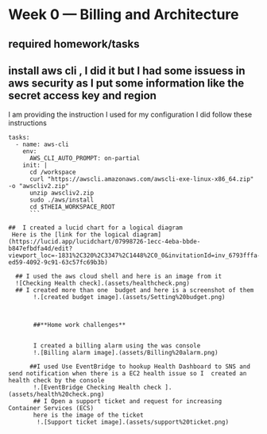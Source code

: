 # Week 0 — Billing and Architecture
## required homework/tasks
## install aws cli , I did it but I had some issuess in aws security as I put some information like the secret access key and region
I am providing the instruction I used for my configuration
I did follow these instructions

```
tasks:
  - name: aws-cli
    env:
      AWS_CLI_AUTO_PROMPT: on-partial
    init: |
      cd /workspace
      curl "https://awscli.amazonaws.com/awscli-exe-linux-x86_64.zip" -o "awscliv2.zip"
      unzip awscliv2.zip
      sudo ./aws/install
      cd $THEIA_WORKSPACE_ROOT
      ```

##  I created a lucid chart for a logical diagram 
 Here is the [link for the logical diagram](https://lucid.app/lucidchart/07998726-1ecc-4eba-bbde-b847efbdfa4d/edit?viewport_loc=-1831%2C320%2C3347%2C1448%2C0_0&invitationId=inv_6793fffa-ed59-4092-9c91-63c57fc69b3b)
 
  ## I used the aws cloud shell and here is an image from it
  ![Checking Health check].(assets/healthcheck.png)
  ## I created more than one  budget and here is a screenshot of them
       !.[created budget image].(assets/Setting%20budget.png)
       
       

       ##**Home work challenges**
       
       
       I created a billing alarm using the was console
       !.[Billing alarm image].(assets/Billing%20alarm.png)
       
      ##I used Use EventBridge to hookup Health Dashboard to SNS and send notification when there is a EC2 health issue so I  created an health check by the console
       !.[EventBridge Checking Health check ].(assets/health%20check.png)
       ## I Open a support ticket and request for increasing  Container Services (ECS)
       here is the image of the ticket 
        !.[Support ticket image].(assets/support%20ticket.png)
       
       
       
      
       
       
       
       
       
      
      
      
     

